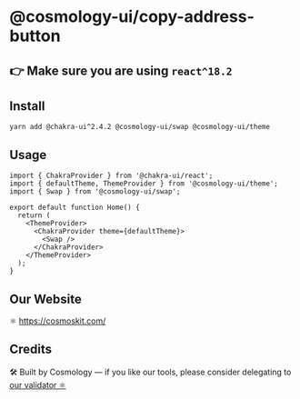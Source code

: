 # @cosmology-ui/copy-address-button

## 👉 Make sure you are using `react^18.2`

## Install

```
yarn add @chakra-ui^2.4.2 @cosmology-ui/swap @cosmology-ui/theme
```

## Usage

```
import { ChakraProvider } from '@chakra-ui/react';
import { defaultTheme, ThemeProvider } from '@cosmology-ui/theme';
import { Swap } from '@cosmology-ui/swap';

export default function Home() {
  return (
    <ThemeProvider>
      <ChakraProvider theme={defaultTheme}>
        <Swap />
      </ChakraProvider>
    </ThemeProvider>
  );
}
```

## Our Website

⚛️ https://cosmoskit.com/

## Credits

🛠 Built by Cosmology — if you like our tools, please consider delegating to [our validator ⚛️](https://cosmology.tech/validator)
